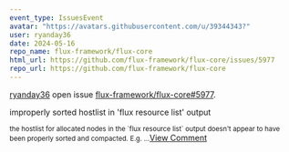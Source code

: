 ```yaml
---
event_type: IssuesEvent
avatar: "https://avatars.githubusercontent.com/u/39344343?"
user: ryanday36
date: 2024-05-16
repo_name: flux-framework/flux-core
html_url: https://github.com/flux-framework/flux-core/issues/5977
repo_url: https://github.com/flux-framework/flux-core
---
```


<a href='https://github.com/ryanday36' target='_blank'>ryanday36</a> open issue <a href='https://github.com/flux-framework/flux-core/issues/5977' target='_blank'>flux-framework/flux-core#5977</a>.

<p>improperly sorted hostlist in 'flux resource list' output</p><small>the hostlist for allocated nodes in the `flux resource list` output doesn't appear to have been properly sorted and compacted. E.g....</small><a href='https://github.com/flux-framework/flux-core/issues/5977' target='_blank'>View Comment</a>